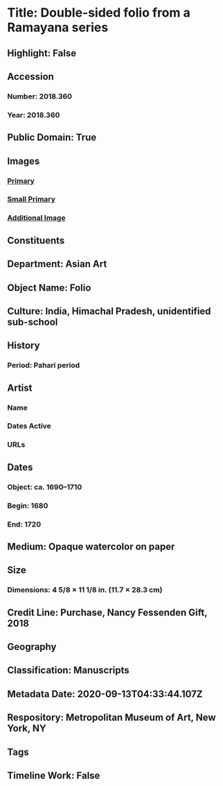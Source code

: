 # Title: Double-sided folio from a Ramayana series
## Highlight: False
## Accession
### Number: 2018.360
### Year: 2018.360
## Public Domain: True
## Images
### [Primary](https://images.metmuseum.org/CRDImages/as/original/DP-19339-002.jpg)
### [Small Primary](https://images.metmuseum.org/CRDImages/as/web-large/DP-19339-002.jpg)
### [Additional Image](https://images.metmuseum.org/CRDImages/as/original/DP-19339-001.jpg)
## Constituents
## Department: Asian Art
## Object Name: Folio
## Culture: India, Himachal Pradesh, unidentified sub-school
## History
### Period: Pahari period
## Artist
### Name
### Dates Active
### URLs
## Dates
### Object: ca. 1690–1710
### Begin: 1680
### End: 1720
## Medium: Opaque watercolor on paper
## Size
### Dimensions: 4 5/8 × 11 1/8 in. (11.7 × 28.3 cm)
## Credit Line: Purchase, Nancy Fessenden Gift, 2018
## Geography
## Classification: Manuscripts
## Metadata Date: 2020-09-13T04:33:44.107Z
## Respository: Metropolitan Museum of Art, New York, NY
## Tags
## Timeline Work: False